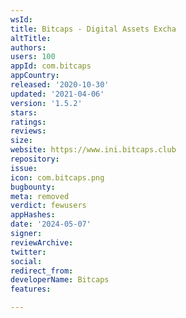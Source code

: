 ```yaml
---
wsId: 
title: Bitcaps - Digital Assets Excha
altTitle: 
authors: 
users: 100
appId: com.bitcaps
appCountry: 
released: '2020-10-30'
updated: '2021-04-06'
version: '1.5.2'
stars: 
ratings: 
reviews: 
size: 
website: https://www.ini.bitcaps.club
repository: 
issue: 
icon: com.bitcaps.png
bugbounty: 
meta: removed
verdict: fewusers
appHashes: 
date: '2024-05-07'
signer: 
reviewArchive: 
twitter: 
social: 
redirect_from: 
developerName: Bitcaps
features: 

---
```


